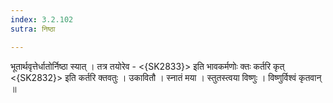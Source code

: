 ```yaml
---
index: 3.2.102
sutra: निष्ठा

---
```

 भूतार्थवृत्तेर्धातोर्निष्ठा स्यात् । तत्र तयोरेव -  <{SK2833}> इति भावकर्मणोः क्तः कर्तरि कृत् <{SK2832}> इति कर्तरि क्तवतुः । उकावितौ । स्नातं मया । स्तुतस्त्वया विष्णुः । विष्णुर्विश्वं कृतवान् ॥